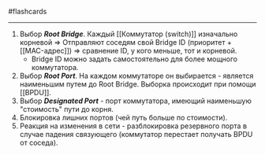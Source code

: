 #flashcards
***
1. Выбор ***Root Bridge***.
	Каждый [[Коммутатор (switch)]] изначально корневой => Отправляют соседям свой Bridge ID (приоритет + [[MAC-адрес]]) => сравнение ID, у кого меньше, тот и корневой.
	- Bridge ID можно задать самостоятельно для более мощного коммутатора.
2. Выбор ***Root Port***.
	На каждом коммутаторе он выбирается - является наименьшим путем до Root Bridge. Выборка происходит при помощи [[BPDU]].
3. Выбор ***Designated Port*** - порт коммутатора, имеющий наименьшую "стоимость" пути до корня.
4. Блокировка лишних портов (чей путь больше по стоимости).
5. Реакция на изменения в сети - разблокировка резервного порта в случае падения связующего (коммутатор перестает получать BPDU от соседа).
<!--SR:!2025-09-29,3,250-->